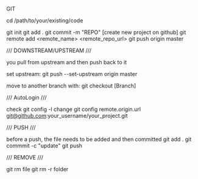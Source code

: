 GIT

cd /path/to/your/existing/code

git init 
git add .
git commit -m "REPO"
[create new project on github]
git remote add <remote_name> <remote_repo_url>
git push origin master

/// DOWNSTREAM/UPSTREAM ///

you pull from upstream and then push back to it 

set upstream: 
git push --set-upstream origin master


move to another branch with:
git checkout [Branch]

/// AutoLogin ///

check 
git config -l
change
git config remote.origin.url git@github.com:your_username/your_project.git

/// PUSH ///

before a push, the file needs to be added and then committed
git add .
git commmit -c "update"
git push

/// REMOVE ///

git rm file
git rm -r folder
